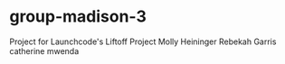 # group-madison-3
Project for Launchcode's Liftoff Project
Molly Heininger
Rebekah Garris
catherine mwenda